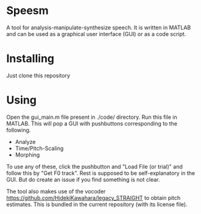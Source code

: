 # Speesm
A tool for analysis-manipulate-synthesize speech. It is written in MATLAB and can be used as a graphical user interface (GUI) or as a code script.

# Installing
Just clone this repository

# Using
Open the gui_main.m file present in ./code/ directory.
Run this file in MATLAB. This will pop a GUI with pushbuttons corresponding to the following.
- Analyze
- Time/Pitch-Scaling
- Morphing

To use any of these, click the pushbutton and "Load File (or trial)" and follow this by "Get F0 track".
Rest is supposed to be self-explanatory in the GUI. But do create an issue if you find something is not clear.

The tool also makes use of the vocoder https://github.com/HidekiKawahara/legacy_STRAIGHT to obtain pitch estimates.
This is bundled in the current repository (with its license file).

